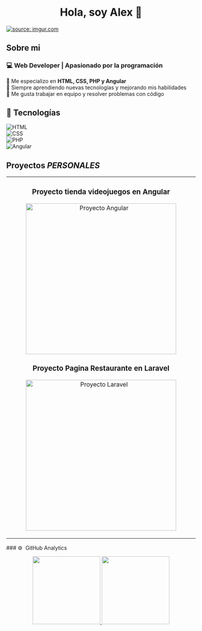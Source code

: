 
<div align="center">
<h1 align="center">Hola, soy Alex 👋</h1>
</div>
<a href="https://imgur.com/8THPhtg"><img src="https://i.imgur.com/8THPhtg.png" title="source: imgur.com" /></a>

## Sobre mi
 
### 💻 Web Developer | Apasionado por la programación  

🔹 Me especializo en **HTML, CSS, PHP y Angular**  
🔹 Siempre aprendiendo nuevas tecnologías y mejorando mis habilidades  
🔹 Me gusta trabajar en equipo y resolver problemas con código  

## 🚀 Tecnologías  
![HTML](https://img.shields.io/badge/HTML5-%23E34F26.svg?style=for-the-badge&logo=html5&logoColor=white)  
![CSS](https://img.shields.io/badge/CSS3-%231572B6.svg?style=for-the-badge&logo=css3&logoColor=white)  
![PHP](https://img.shields.io/badge/PHP-%23777BB4.svg?style=for-the-badge&logo=php&logoColor=white)  
![Angular](https://img.shields.io/badge/Angular-%23DD0031.svg?style=for-the-badge&logo=angular&logoColor=white)  

## Proyectos *PERSONALES*
<table>
<tr>
<td width="50%">
<h3 align="center">Proyecto tienda videojuegos en Angular</h3>
<div align="center">
<a href="https://github.com/Alex29ec/ProyectoAngular.git" target="_blank">
 <img src="https://imgur.com/a/v59v6ur" width="400" alt="Proyecto Angular"></a>
<p>
<h3 align="center">Proyecto Pagina Restaurante en Laravel</h3>
<a href="https://github.com/Alex29ec/Proyecto-Laravel.git">
 <img src="https://imgur.com/a/QyZ67Yu" width="400" alt="Proyecto Laravel"></a>
</p>                                                                        
</td>
</div>
</table>
### ⚙️ &nbsp;GitHub Analytics

<p align="center">
<a href="https://github.com/Alex29ec">
  <img height="180em" src="https://github-readme-stats-eight-theta.vercel.app/api?username=Alex29ec&show_icons=true&theme=algolia&include_all_commits=true&count_private=true"/>
  <img height="180em" src="https://github-readme-stats-eight-theta.vercel.app/api/top-langs/?username=Alex29ec&layout=compact&langs_count=8&theme=algolia"/>
</a>
</p></p>                                                                        
</td>
</div>
</table>
